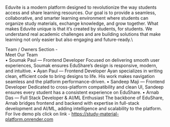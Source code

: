 Eduvite  is a modern platform designed to revolutionize the way students access and share learning resources. Our goal is to provide a seamless, collaborative, and smarter learning environment where students can organize study materials, exchange knowledge, and grow together.
What makes Eduvite unique is that it’s created by students, for students. We understand real academic challenges and are building solutions that make learning not only easier but also engaging and future-ready.\



Team / Owners Section - \
Meet Our Team\
•	Soumak Paul — Frontend Developer
Focused on delivering smooth user experiences, Soumak ensures EduShare’s design is responsive, modern, and intuitive.
•	Ayan Paul — Frontend Developer
Ayan specializes in writing clean, efficient code to bring designs to life. His work makes navigation seamless and the platform performance-driven.
•	Sandeep Maji — Frontend Developer
Dedicated to cross-platform compatibility and clean UI, Sandeep ensures every student has a consistent experience on EduShare.
•	Arnab Das — Full Stack Developer & AI/ML Enthusiast
The backbone of EduShare, Arnab bridges frontend and backend with expertise in full-stack development and AI/ML, adding intelligence and scalability to the platform.
For live demo pls click on link - https://study-material-platform.onrender.com


